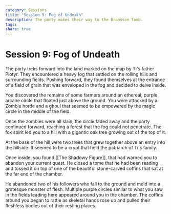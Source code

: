 ```yaml
---
category: Sessions
title: "Session 9: Fog of Undeath"
description: The party makes their way to the Bronsson Tomb.
tags: 
share: true
---
```

# Session 9: Fog of Undeath

The party treks forward into the land marked on the map by Ti's father Piotyr. They encountered a heavy fog that settled on the rolling hills and surrounding fields. Pushing forward, they found themselves at the entrance of a field of grain that was enveloped in the fog and decided to delve inside.

You discovered the remains of some farmers around an ethereal, purple arcane circle that floated just above the ground. You were attacked by a Zombie horde and a ghoul that seemed to be empowered by the magic circle in the middle of the field.

Once the zombies were all slain, the circle faded away and the party continued forward, reaching a forest that the fog could not penetrate. The fox spirit led you to a hill with a gigantic oak tree growing out of the top of it. 

At the base of the hill were two trees that grew together above an entry into the hillside. It seemed to be a crypt that held the patriarch of Ti's family.

Once inside, you found [[The Shadowy Figure]], that had warned you to abandon your current quest. He closed a tome that he had been reading and tossed it on top of one of the beautiful stone-carved coffins that sat at the far end of the chamber. 

He abandoned two of his followers who fall to the ground and meld into a grotesque monster of flesh. Multiple purple circles similar to what you saw in the fields leading here appeared around you in the chamber. The coffins around you began to rattle as skeletal hands rose up and pulled their fleshless bodies out of their resting places.